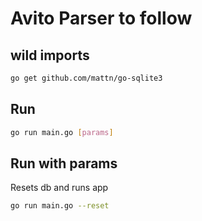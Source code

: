 # Avito Parser to follow

## wild imports
```bash
go get github.com/mattn/go-sqlite3
```

## Run
```bash
go run main.go [params]
```

## Run with params
Resets db and runs app
```bash
go run main.go --reset
``` 